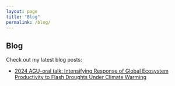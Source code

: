 ```yaml
---
layout: page
title: "Blog"
permalink: /blog/
---
```

<html>
  <head>
    <style>
      body {
        background-image: url('/assets/images/drought-vegetation.jpg');
        background-size: cover;
        background-position: center;
        background-attachment: fixed;
      }
    </style>
  </head>
</html>

## Blog

Check out my latest blog posts:
- [2024 AGU-oral talk: Intensifying Response of Global Ecosystem Productivity to Flash Droughts Under Climate Warming](/2024-AGU/)
